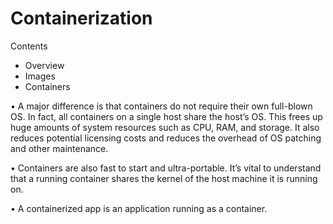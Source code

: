 # Containerization

Contents

- Overview
- Images
- Containers

• A major difference is that containers do not require their own full-blown OS. In fact, all containers on a single host share the host’s OS. This frees up huge amounts of system resources such as CPU, RAM, and storage. It also reduces potential licensing costs and reduces the overhead of OS patching and other maintenance.

• Containers are also fast to start and ultra-portable. It’s vital to understand that a running container shares the kernel of the host machine it is running on.

• A containerized app is an application running as a container.
